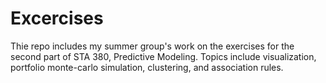 # Excercises
Thie repo includes my summer group's work on the exercises for the second part of STA 380, Predictive Modeling. Topics include visualization, portfolio monte-carlo simulation, clustering, and association rules.
